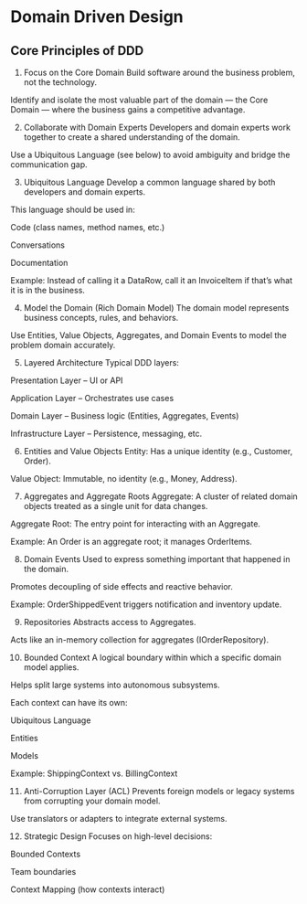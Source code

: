 # Domain Driven Design

## Core Principles of DDD

1. Focus on the Core Domain
   Build software around the business problem, not the technology.

Identify and isolate the most valuable part of the domain — the Core Domain — where the business gains a competitive advantage.

2. Collaborate with Domain Experts
   Developers and domain experts work together to create a shared understanding of the domain.

Use a Ubiquitous Language (see below) to avoid ambiguity and bridge the communication gap.

3. Ubiquitous Language
   Develop a common language shared by both developers and domain experts.

This language should be used in:

Code (class names, method names, etc.)

Conversations

Documentation

Example: Instead of calling it a DataRow, call it an InvoiceItem if that’s what it is in the business.

4. Model the Domain (Rich Domain Model)
   The domain model represents business concepts, rules, and behaviors.

Use Entities, Value Objects, Aggregates, and Domain Events to model the problem domain accurately.

5. Layered Architecture
   Typical DDD layers:

Presentation Layer – UI or API

Application Layer – Orchestrates use cases

Domain Layer – Business logic (Entities, Aggregates, Events)

Infrastructure Layer – Persistence, messaging, etc.

6. Entities and Value Objects
   Entity: Has a unique identity (e.g., Customer, Order).

Value Object: Immutable, no identity (e.g., Money, Address).

7. Aggregates and Aggregate Roots
   Aggregate: A cluster of related domain objects treated as a single unit for data changes.

Aggregate Root: The entry point for interacting with an Aggregate.

Example: An Order is an aggregate root; it manages OrderItems.

8. Domain Events
   Used to express something important that happened in the domain.

Promotes decoupling of side effects and reactive behavior.

Example: OrderShippedEvent triggers notification and inventory update.

9. Repositories
   Abstracts access to Aggregates.

Acts like an in-memory collection for aggregates (IOrderRepository).

10. Bounded Context
    A logical boundary within which a specific domain model applies.

Helps split large systems into autonomous subsystems.

Each context can have its own:

Ubiquitous Language

Entities

Models

Example: ShippingContext vs. BillingContext

11. Anti-Corruption Layer (ACL)
    Prevents foreign models or legacy systems from corrupting your domain model.

Use translators or adapters to integrate external systems.

12. Strategic Design
    Focuses on high-level decisions:

Bounded Contexts

Team boundaries

Context Mapping (how contexts interact)
